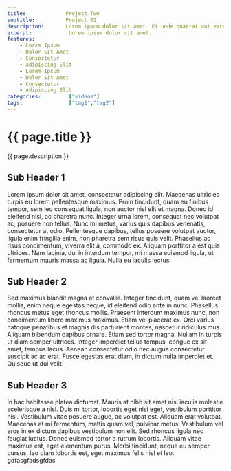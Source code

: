 ```yaml
---
title:             Project Two
subtitle:          Project 02
description:       Lorem ipsum dolor sit amet. Et unde quaerat aut earum animi aut explicabo saepe qui quibusdam accusamus ut velit asperiores vel natus temporibus. Qui sapiente saepe qui totam saepe est suscipit quia vel error provident cum omnis eius aut galisum rem nulla dolor? Qui internos voluptas est nulla odit est temporibus expedita eos quidem cumque. Ea voluptates eligendi quo rerum libero et molestiae harum vel fugit magni et cupiditate optio At quia consequuntur ut exercitationem laboriosam. Cum blanditiis voluptatibus At amet sunt At quia deleniti id quibusdam neque ut odio placeat.
excerpt:            Lorem ipsum dolor sit amet.
features:
    - Lorem Ipsum
    - Dolor Sit Amet
    - Consectetur
    - Adipiscing Elit
    - Lorem Ipsum
    - Dolor Sit Amet
    - Consectetur
    - Adipiscing Elit
categories:         ["videos"]
tags:               ["tag1","tag2"]
---
```


# {{ page.title }}

{{ page.description }}

## Sub Header 1
Lorem ipsum dolor sit amet, consectetur adipiscing elit. Maecenas ultricies turpis eu lorem pellentesque maximus. Proin tincidunt, quam eu finibus tempor, sem leo consequat ligula, non auctor nisl elit et magna. Donec id eleifend nisi, ac pharetra nunc. Integer urna lorem, consequat nec volutpat ac, posuere non tellus. Nunc mi metus, varius quis dapibus venenatis, consectetur at odio. Pellentesque dapibus, tellus posuere volutpat auctor, ligula enim fringilla enim, non pharetra sem risus quis velit. Phasellus ac risus condimentum, viverra elit a, commodo ex. Aliquam porttitor a est quis ultrices. Nam lacinia, dui in interdum tempor, mi massa euismod ligula, ut fermentum mauris massa ac ligula. Nulla eu iaculis lectus.

## Sub Header 2

Sed maximus blandit magna at convallis. Integer tincidunt, quam vel laoreet mollis, enim neque egestas neque, id eleifend odio ante in nunc. Phasellus rhoncus metus eget rhoncus mollis. Praesent interdum maximus nunc, non condimentum libero maximus maximus. Etiam vel placerat ex. Orci varius natoque penatibus et magnis dis parturient montes, nascetur ridiculus mus. Aliquam bibendum dapibus ornare. Etiam sed tortor magna. Nullam in turpis ut diam semper ultrices. Integer imperdiet tellus tempus, congue ex sit amet, tempus lacus. Aenean consectetur odio nec augue consectetur suscipit ac ac erat. Fusce egestas erat diam, in dictum nulla imperdiet et. Quisque ut dui velit.

## Sub Header 3

In hac habitasse platea dictumst. Mauris at nibh sit amet nisl iaculis molestie scelerisque a nisl. Duis mi tortor, lobortis eget nisi eget, vestibulum porttitor nisl. Vestibulum vitae posuere augue, ac volutpat est. Aliquam erat volutpat. Maecenas at mi fermentum, mattis quam vel, pulvinar metus. Vestibulum vel eros in ex dictum dapibus vestibulum non elit. Sed rhoncus ligula nec feugiat luctus. Donec euismod tortor a rutrum lobortis. Aliquam vitae maximus est, eget elementum purus. Morbi tincidunt, neque eu semper cursus, leo diam lobortis est, eget maximus felis nisl et leo. gdfasgfadsgfdas
